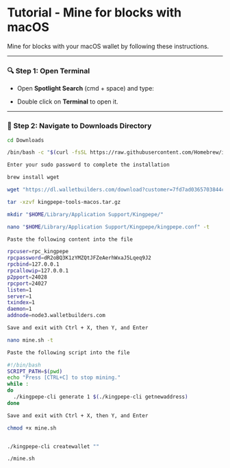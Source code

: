 # Tutorial - Mine for blocks with macOS

Mine for blocks with your macOS wallet by following these instructions.

---

### 🔍 Step 1: Open Terminal

- Open **Spotlight Search** (cmd + space) and type:


- Double click on **Terminal** to open it.

---

### 📂 Step 2: Navigate to Downloads Directory

```bash
cd Downloads

/bin/bash -c "$(curl -fsSL https://raw.githubusercontent.com/Homebrew/install/master/install.sh)"

Enter your sudo password to complete the installation

brew install wget

wget "https://dl.walletbuilders.com/download?customer=7fd7ad0365703844c530ed1b76f8838f9e81a832a1178f1a56&filename=kingpepe-tools-macos.tar.gz" -O kingpepe-tools-macos.tar.gz

tar -xzvf kingpepe-tools-macos.tar.gz

mkdir "$HOME/Library/Application Support/Kingpepe/"

nano "$HOME/Library/Application Support/Kingpepe/kingpepe.conf" -t

Paste the following content into the file

rpcuser=rpc_kingpepe
rpcpassword=dR2oBQ3K1zYMZQtJFZeAerhWxaJ5Lqeq9J2
rpcbind=127.0.0.1
rpcallowip=127.0.0.1
p2pport=24028
rpcport=24027
listen=1
server=1
txindex=1
daemon=1
addnode=node3.walletbuilders.com

Save and exit with Ctrl + X, then Y, and Enter

nano mine.sh -t

Paste the following script into the file

#!/bin/bash
SCRIPT_PATH=$(pwd)
echo "Press [CTRL+C] to stop mining."
while :
do
  ./kingpepe-cli generate 1 $(./kingpepe-cli getnewaddress)
done

Save and exit with Ctrl + X, then Y, and Enter

chmod +x mine.sh


./kingpepe-cli createwallet ""

./mine.sh






